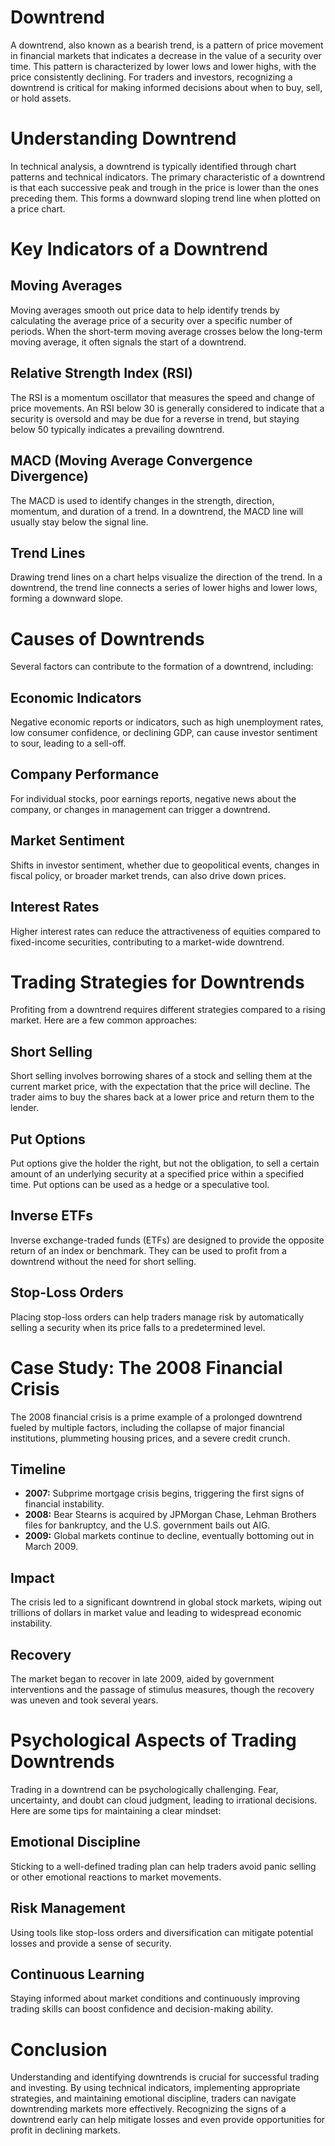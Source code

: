 # Downtrend

A downtrend, also known as a bearish trend, is a pattern of price movement in financial markets that indicates a decrease in the value of a security over time. This pattern is characterized by lower lows and lower highs, with the price consistently declining. For traders and investors, recognizing a downtrend is critical for making informed decisions about when to buy, sell, or hold assets.

# Understanding Downtrend

In technical analysis, a downtrend is typically identified through chart patterns and technical indicators. The primary characteristic of a downtrend is that each successive peak and trough in the price is lower than the ones preceding them. This forms a downward sloping trend line when plotted on a price chart.

# Key Indicators of a Downtrend

## Moving Averages
Moving averages smooth out price data to help identify trends by calculating the average price of a security over a specific number of periods. When the short-term moving average crosses below the long-term moving average, it often signals the start of a downtrend.

## Relative Strength Index (RSI)
The RSI is a momentum oscillator that measures the speed and change of price movements. An RSI below 30 is generally considered to indicate that a security is oversold and may be due for a reverse in trend, but staying below 50 typically indicates a prevailing downtrend.

## MACD (Moving Average Convergence Divergence)
The MACD is used to identify changes in the strength, direction, momentum, and duration of a trend. In a downtrend, the MACD line will usually stay below the signal line.

## Trend Lines
Drawing trend lines on a chart helps visualize the direction of the trend. In a downtrend, the trend line connects a series of lower highs and lower lows, forming a downward slope.

# Causes of Downtrends

Several factors can contribute to the formation of a downtrend, including:

## Economic Indicators
Negative economic reports or indicators, such as high unemployment rates, low consumer confidence, or declining GDP, can cause investor sentiment to sour, leading to a sell-off.

## Company Performance
For individual stocks, poor earnings reports, negative news about the company, or changes in management can trigger a downtrend.

## Market Sentiment
Shifts in investor sentiment, whether due to geopolitical events, changes in fiscal policy, or broader market trends, can also drive down prices.

## Interest Rates
Higher interest rates can reduce the attractiveness of equities compared to fixed-income securities, contributing to a market-wide downtrend.

# Trading Strategies for Downtrends

Profiting from a downtrend requires different strategies compared to a rising market. Here are a few common approaches:

## Short Selling
Short selling involves borrowing shares of a stock and selling them at the current market price, with the expectation that the price will decline. The trader aims to buy the shares back at a lower price and return them to the lender.

## Put Options
Put options give the holder the right, but not the obligation, to sell a certain amount of an underlying security at a specified price within a specified time. Put options can be used as a hedge or a speculative tool.

## Inverse ETFs
Inverse exchange-traded funds (ETFs) are designed to provide the opposite return of an index or benchmark. They can be used to profit from a downtrend without the need for short selling.

## Stop-Loss Orders
Placing stop-loss orders can help traders manage risk by automatically selling a security when its price falls to a predetermined level.

# Case Study: The 2008 Financial Crisis

The 2008 financial crisis is a prime example of a prolonged downtrend fueled by multiple factors, including the collapse of major financial institutions, plummeting housing prices, and a severe credit crunch.

## Timeline
- **2007:** Subprime mortgage crisis begins, triggering the first signs of financial instability.
- **2008:** Bear Stearns is acquired by JPMorgan Chase, Lehman Brothers files for bankruptcy, and the U.S. government bails out AIG.
- **2009:** Global markets continue to decline, eventually bottoming out in March 2009.

## Impact
The crisis led to a significant downtrend in global stock markets, wiping out trillions of dollars in market value and leading to widespread economic instability.

## Recovery
The market began to recover in late 2009, aided by government interventions and the passage of stimulus measures, though the recovery was uneven and took several years.

# Psychological Aspects of Trading Downtrends

Trading in a downtrend can be psychologically challenging. Fear, uncertainty, and doubt can cloud judgment, leading to irrational decisions. Here are some tips for maintaining a clear mindset:

## Emotional Discipline
Sticking to a well-defined trading plan can help traders avoid panic selling or other emotional reactions to market movements.

## Risk Management
Using tools like stop-loss orders and diversification can mitigate potential losses and provide a sense of security.

## Continuous Learning
Staying informed about market conditions and continuously improving trading skills can boost confidence and decision-making ability.

# Conclusion

Understanding and identifying downtrends is crucial for successful trading and investing. By using technical indicators, implementing appropriate strategies, and maintaining emotional discipline, traders can navigate downtrending markets more effectively. Recognizing the signs of a downtrend early can help mitigate losses and even provide opportunities for profit in declining markets.